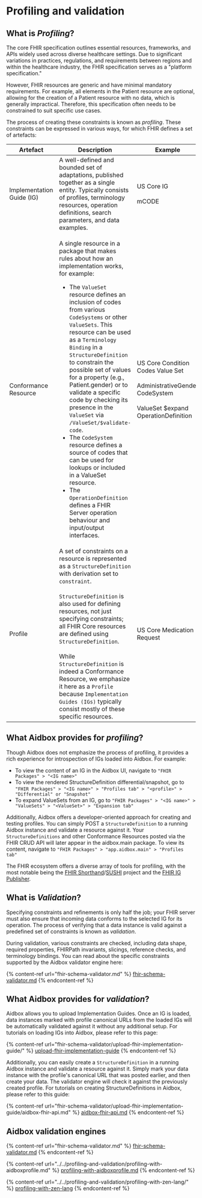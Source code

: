 # Profiling and validation

## What is _Profiling_?

The core FHIR specification outlines essential resources, frameworks, and APIs widely used across diverse healthcare settings. Due to significant variations in practices, regulations, and requirements between regions and within the healthcare industry, the FHIR specification serves as a "platform specification."

However, FHIR resources are generic and have minimal mandatory requirements. For example, all elements in the Patient resource are optional, allowing for the creation of a Patient resource with no data, which is generally impractical. Therefore, this specification often needs to be constrained to suit specific use cases.

The process of creating these constraints is known as _profiling_. These constraints can be expressed in various ways, for which FHIR defines a set of artefacts:

<table><thead><tr><th width="166">Artefact</th><th width="425">Description</th><th>Example</th></tr></thead><tbody><tr><td>Implementation Guide (IG)</td><td>A well-defined and bounded set of adaptations, published together as a single entity. Typically consists of profiles, terminology resources, operation definitions, search parameters, and data examples.</td><td>US Core IG<br><br>mCODE</td></tr><tr><td>Conformance Resource</td><td><p>A single resource in a package that makes rules about how an implementation works, for example:</p><p></p><ul><li>The <code>ValueSet</code> resource defines an inclusion of codes from various <code>CodeSystems</code> or other <code>ValueSets</code>. This resource can be used as a <code>Terminology Binding</code> in a <code>StructureDefinition</code> to constrain the possible set of values for a property (e.g., Patient.gender) or to validate a specific code by checking its presence in the <code>ValueSet</code> via <code>/ValueSet/$validate-code</code>.</li><li>The <code>CodeSystem</code> resource defines a source of codes that can be used for lookups or included in a ValueSet resource.</li><li>The <code>OperationDefinition</code>  defines a FHIR Server operation behaviour and input/output interfaces.</li></ul></td><td>US Core Condition Codes Value Set<br><br>AdministrativeGender CodeSystem<br><br>ValueSet $expand OperationDefinition</td></tr><tr><td>Profile</td><td>A set of constraints on a resource is represented as a <code>StructureDefinition</code> with derivation set to <code>constraint</code>. <br><br><code>StructureDefinition</code> is also used for defining resources, not just specifying constraints; all FHIR Core resources are defined using <code>StructureDefinition</code>. <br><br>While <code>StructureDefinition</code> is indeed a Conformance Resource, we emphasize it here as a <code>Profile</code> because <code>Implementation Guides (IGs)</code> typically consist mostly of these specific resources.</td><td>US Core Medication Request</td></tr></tbody></table>

## What Aidbox provides for _profiling_?

Though Aidbox does not emphasize the process of profiling, it provides a rich experience for introspection of IGs loaded into Aidbox. For example:

* To view the content of an IG in the Aidbox UI, navigate to `"FHIR Packages" > "<IG name>"`
* To view the rendered StructureDefinition differential/snapshot, go to `"FHIR Packages" > "<IG name>" > "Profiles tab" > "<profile>" > "Differential" or "Snapshot"`
* To expand ValueSets from an IG, go to `"FHIR Packages" > "<IG name>" > "ValueSets" > "<ValueSet>" > "Expansion tab"`

Additionally, Aidbox offers a developer-oriented approach for creating and testing profiles. You can simply POST a `StructureDefinition` to a running Aidbox instance and validate a resource against it. Your `StructureDefinitions` and other Conformance Resources posted via the FHIR CRUD API will later appear in the aidbox.main package. To view its content, navigate to `"FHIR Packages" > "app.aidbox.main" > "Profiles tab"`

The FHIR ecosystem offers a diverse array of tools for profiling, with the most notable being the [FHIR Shorthand](https://build.fhir.org/ig/HL7/fhir-shorthand/)/[SUSHI](https://github.com/FHIR/sushi) project and the [FHIR IG Publisher](https://confluence.hl7.org/display/FHIR/IG+Publisher+Documentation).

## What is _Validation_?

Specifying constraints and refinements is only half the job; your FHIR server must also ensure that incoming data conforms to the selected IG for its operation. The process of verifying that a data instance is valid against a predefined set of constraints is known as _validation_.

During validation, various constraints are checked, including data shape, required properties, FHIRPath invariants, slicings, reference checks, and terminology bindings. You can read about the specific constraints supported by the Aidbox validator engine here:

{% content-ref url="fhir-schema-validator.md" %}
[fhir-schema-validator.md](fhir-schema-validator.md)
{% endcontent-ref %}

## What Aidbox provides for _validation_?

Aidbox allows you to upload Implementation Guides. Once an IG is loaded, data instances marked with profile canonical URLs from the loaded IGs will be automatically validated against it without any additional setup. For tutorials on loading IGs into Aidbox, please refer to this page:

{% content-ref url="fhir-schema-validator/upload-fhir-implementation-guide/" %}
[upload-fhir-implementation-guide](fhir-schema-validator/upload-fhir-implementation-guide/)
{% endcontent-ref %}

Additionally, you can easily create a `StructureDefinition` in a running Aidbox instance and validate a resource against it. Simply mark your data instance with the profile's canonical URL that was posted earlier, and then create your data. The validator engine will check it against the previously created profile. For tutorials on creating StructureDefinitions in Aidbox, please refer to this guide:

{% content-ref url="fhir-schema-validator/upload-fhir-implementation-guide/aidbox-fhir-api.md" %}
[aidbox-fhir-api.md](fhir-schema-validator/upload-fhir-implementation-guide/aidbox-fhir-api.md)
{% endcontent-ref %}

## Aidbox validation engines

{% content-ref url="fhir-schema-validator.md" %}
[fhir-schema-validator.md](fhir-schema-validator.md)
{% endcontent-ref %}

{% content-ref url="../../profiling-and-validation/profiling-with-aidboxprofile.md" %}
[profiling-with-aidboxprofile.md](../../profiling-and-validation/profiling-with-aidboxprofile.md)
{% endcontent-ref %}

{% content-ref url="../../profiling-and-validation/profiling-with-zen-lang/" %}
[profiling-with-zen-lang](../../profiling-and-validation/profiling-with-zen-lang/)
{% endcontent-ref %}

